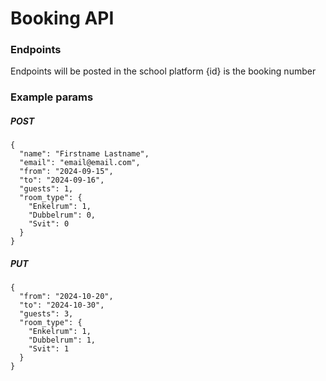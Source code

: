 # Booking API

### Endpoints

Endpoints will be posted in the school platform
{id} is the booking number

### Example params

##### POST

```
{
  "name": "Firstname Lastname",
  "email": "email@email.com",
  "from": "2024-09-15",
  "to": "2024-09-16",
  "guests": 1,
  "room_type": {
    "Enkelrum": 1,
    "Dubbelrum": 0,
    "Svit": 0
  }
}
```

##### PUT

```
{
  "from": "2024-10-20",
  "to": "2024-10-30",
  "guests": 3,
  "room_type": {
    "Enkelrum": 1,
    "Dubbelrum": 1,
    "Svit": 1
  }
}
```
